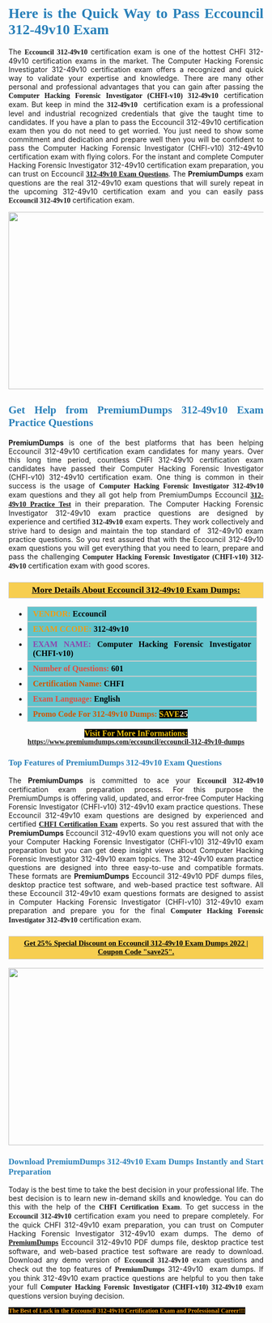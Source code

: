 <h1 style="text-align: justify;"><span style="color:#2980b9;"><span style="font-family:Georgia,serif;"><strong>Here is the Quick Way to Pass Eccouncil 312-49v10 Exam</strong></span></span></h1>

<p style="text-align: justify;">The <span style="font-family:Georgia,serif;"><strong>Eccouncil 312-49v10</strong></span> certification exam is one of the hottest CHFI 312-49v10 certification exams in the market. The Computer Hacking Forensic Investigator 312-49v10 certification exam offers a recognized and quick way to validate your expertise and knowledge. There are many other personal and professional advantages that you can gain after passing the <span style="font-family:Georgia,serif;"><strong>Computer Hacking Forensic Investigator (CHFI-v10) 312-49v10</strong></span> certification exam. But keep in mind the <span style="font-family:Georgia,serif;"><strong>312-49v10 </strong></span> certification exam is a professional level and industrial recognized credentials that give the taught time to candidates. If you have a plan to pass the Eccouncil 312-49v10 certification exam then you do not need to get worried. You just need to show some commitment and dedication and prepare well then you will be confident to pass the Computer Hacking Forensic Investigator (CHFI-v10) 312-49v10 certification exam with flying colors. For the instant and complete Computer Hacking Forensic Investigator 312-49v10 certification exam preparation, you can trust on Eccouncil <span style="font-family:Georgia,serif;"><strong><a href="https://www.premiumdumps.com/eccouncil/eccouncil-312-49v10-dumps">312-49v10 Exam Questions</a></strong></span>. The <strong>PremiumDumps</strong> exam questions are the real 312-49v10 exam questions that will surely repeat in the upcoming 312-49v10 certification exam and you can easily pass <span style="font-family:Georgia,serif;"><strong>Eccouncil 312-49v10</strong></span> certification exam.</p>

<p style="text-align: center;"><a href="https://www.premiumdumps.com/eccouncil/eccouncil-312-49v10-dumps"><img alt="" src="https://i.imgur.com/VJaqCPg.jpeg" style="width: 700px; height: 350px;" /></a></p>

<h2 style="text-align: justify;"><span style="color:#2980b9;"><span style="font-family:Georgia,serif;"><strong>Get Help from PremiumDumps 312-49v10 Exam Practice Questions</strong> </span></span></h2>

<p style="text-align: justify;"><span style="font-size:14px;"><strong>PremiumDumps</strong></span> is one of the best platforms that has been helping Eccouncil 312-49v10 certification exam candidates for many years. Over this long time period, countless CHFI 312-49v10 certification exam candidates have passed their Computer Hacking Forensic Investigator (CHFI-v10) 312-49v10 certification exam. One thing is common in their success is the usage of<span style="font-family:Georgia,serif;"><strong> Computer Hacking Forensic Investigator 312-49v10 </strong></span>exam questions and they all got help from PremiumDumps Eccouncil <a href="https://www.premiumdumps.com/eccouncil/eccouncil-312-49v10-dumps"><span style="font-family:Georgia,serif;"><strong>312-49v10 Practice Test</strong></span></a> in their preparation. The Computer Hacking Forensic Investigator 312-49v10 exam practice questions are designed by experience and certified <span style="font-family:Georgia,serif;"><strong> 312-49v10</strong></span> exam experts. They work collectively and strive hard to design and maintain the top standard of  312-49v10<strong> </strong>exam practice questions. So you rest assured that with the Eccouncil 312-49v10 exam questions you will get everything that you need to learn, prepare and pass the challenging<span style="font-family:Georgia,serif;"><strong> Computer Hacking Forensic Investigator (CHFI-v10) 312-49v10</strong></span> certification exam with good scores.</p>

<h3 style="background: #f7ce50; border: 1px solid rgb(204, 204, 204); padding: 5px 10px; text-align: center;"><span style="font-family:Georgia,serif;"><u><u><span style="color:#000000;"><span style="font-size:11pt"><span style="line-height:normal"><b><span style="font-size:13.0pt"><span cambria="">More Details About Eccouncil 312-49v10 Exam Dumps:</span></span></b></span></span></span></u></u></span></h3>

<ul>
	<li style="margin:0cm 10pt">
	<div style="background:#61c4cd; border: 1px solid rgb(204, 204, 204); padding: 5px 10px; text-align: justify;"><span style="font-family:Georgia,serif;"><span style="font-size:11pt"><span style="line-height:normal"><b><span style="font-size:12.0pt"><span new="" roman="" times=""><span style="color:#f39c12;">VENDOR:</span> <span style="color:#000000;">Eccouncil</span></span></span></b></span></span></span></div>
	</li>
	<li style="margin:0cm 10pt">
	<div style="background: #61c4cd; border: 1px solid rgb(204, 204, 204); padding: 5px 10px; text-align: justify;"><span style="font-family:Georgia,serif;"><span style="font-size:11pt"><span style="line-height:normal"><b><span style="font-size:12.0pt"><span new="" roman="" times=""><span style="color:#f39c12;">EXAM CCODE:</span> <span style="color:#000000;">312-49v10</span></span></span></b></span></span></span></div>
	</li>
	<li style="margin:0cm 10pt">
	<div style="background: #61c4cd; border: 1px solid rgb(204, 204, 204); padding: 5px 10px; text-align: justify;"><span style="font-family:Georgia,serif;"><span style="font-size:11pt"><span style="line-height:normal"><b><span style="font-size:12.0pt"><span new="" roman="" times=""><span style="color:#8e44ad;">EXAM NAME:</span> <span style="color:#000000;">Computer Hacking Forensic Investigator (CHFI-v10)</span></span></span></b></span></span></span></div>
	</li>
	<li style="margin:0cm 10pt">
	<div style="background: #61c4cd; border: 1px solid rgb(204, 204, 204); padding: 5px 10px;"><span style="font-family:Georgia,serif;"><span style="font-size:11pt"><span style="line-height:normal"><b><span style="font-size:12.0pt"><span new="" roman="" times=""><span style="color:#e74c3c;">Number of Questions:</span><span style="color:#000000;"><span style="color:#f1c40f;"> </span>601</span></span></span></b></span></span></span></div>
	</li>
	<li style="margin:0cm 10pt">
	<div style="background: #61c4cd; border: 1px solid rgb(204, 204, 204); padding: 5px 10px; text-align: justify;"><span style="font-family:Georgia,serif;"><span style="font-size:11pt"><span style="line-height:normal"><b><span style="font-size:12.0pt"><span new="" roman="" times=""><span style="color:#d35400;">Certification Name:</span> <span style="color:#000000;">CHFI</span></span></span></b></span></span></span></div>
	</li>
	<li style="margin:0cm 10pt">
	<div style="background: #61c4cd; border: 1px solid rgb(204, 204, 204); padding: 5px 10px; text-align: justify;"><span style="font-family:Georgia,serif;"><span style="font-size:11pt"><span style="line-height:normal"><b><span style="font-size:12.0pt"><span new="" roman="" times=""><span style="color:#e74c3c;">Exam Language:</span> <span style="color:#000000;">English</span></span></span></b></span></span></span></div>
	</li>
	<li style="margin:0cm 10pt">
	<div style="background: #61c4cd; border: 1px solid rgb(204, 204, 204); padding: 5px 10px;"><span style="font-family:Georgia,serif;"><span style="font-size:11pt"><span style="line-height:normal"><b><span style="font-size:12.0pt"><span new="" roman="" times=""><span style="color:#d35400;">Promo Code For 312-49v10 Dumps:</span><span style="color:#f1c40f;"> <span style="background-color:#000000;">SAVE</span></span><span style="color:#ffffff;"><span style="background-color:#000000;">25</span></span></span></span></b></span></span></span></div>
	</li>
</ul>

<p style="text-align: center;"><span style="font-family:Georgia,serif;"><strong><span style="font-size:16px;"><span style="color:#f1c40f;"><span style="background-color:#000000;">Visit For More InFormations:</span></span></span> <a href="https://www.premiumdumps.com/eccouncil/eccouncil-312-49v10-dumps">https://www.premiumdumps.com/eccouncil/eccouncil-312-49v10-dumps</a></strong></span></p>

<h3 style="text-align: justify;"><span style="color:#2980b9;"><span style="font-family:Georgia,serif;"><span style="font-family:Georgia,serif;"><strong>Top Features of PremiumDumps 312-49v10 Exam Questions</strong></span></span></span></h3>

<p style="text-align: justify;">The <span style="font-size:14px;"><strong>PremiumDumps</strong></span> is committed to ace your<span style="font-family:Georgia,serif;"><strong> Eccouncil 312-49v10</strong></span> certification exam preparation process. For this purpose the PremiumDumps is offering valid, updated, and error-free Computer Hacking Forensic Investigator (CHFI-v10) 312-49v10 exam practice questions. These Eccouncil 312-49v10 exam questions are designed by experienced and certified <a href="https://www.premiumdumps.com/eccouncil/eccouncil-chfi-exam-dumps"><span style="font-family:Georgia,serif;"><strong>CHFI Certification Exam</strong></span></a> experts. So you rest assured that with the <span style="font-size:14px;"><strong>PremiumDumps </strong></span>Eccouncil 312-49v10 exam questions you will not only ace your Computer Hacking Forensic Investigator (CHFI-v10) 312-49v10 exam preparation but you can get deep insight views about Computer Hacking Forensic Investigator 312-49v10 exam topics. The 312-49v10 exam practice questions are designed into three easy-to-use and compatible formats. These formats are <strong>PremiumDumps</strong> Eccouncil 312-49v10 PDF dumps files, desktop practice test software, and web-based practice test software. All these Eccouncil 312-49v10 exam questions formats are designed to assist in Computer Hacking Forensic Investigator (CHFI-v10) 312-49v10 exam preparation and prepare you for the final <span style="font-family:Georgia,serif;"><strong>Computer Hacking Forensic Investigator 312-49v10</strong></span> certification exam.</p>

<h3 style="background: rgb(247, 206, 80); border: 1px solid rgb(204, 204, 204); padding: 5px 10px; text-align: center;"><span style="font-family:Georgia,serif;"><u><span style="color:#000000;"><span style="font-size:11pt;"><span style="line-height:normal;"><b><span cambria="">Get 25% Special Discount on Eccouncil 312-49v10 Exam Dumps 2022 | Coupon Code "save25".</span></b></span></span></span></u></span></h3>

<p style="text-align: center;"><strong><a href="https://www.premiumdumps.com/eccouncil/eccouncil-312-49v10-dumps"><img alt="" src="https://i.imgur.com/F18GQwv.jpeg" style="width: 700px; height: 350px;" /></a></strong></p>

<h3 style="text-align: justify;"><span style="color:#2980b9;"><span style="font-family:Georgia,serif;"><span style="font-family:Georgia,serif;"><strong>Download PremiumDumps 312-49v10 Exam Dumps Instantly and Start Preparation</strong></span></span></span></h3>

<p style="text-align: justify;">Today is the best time to take the best decision in your professional life. The best decision is to learn new in-demand skills and knowledge. You can do this with the help of the <span style="font-family:Georgia,serif;"><strong>CHFI Certification Exam</strong></span>. To get success in the <strong><span style="font-family:Georgia,serif;">Eccouncil 312-49v10</span></strong> certification exam you need to prepare completely. For the quick CHFI 312-49v10 exam preparation, you can trust on Computer Hacking Forensic Investigator 312-49v10 exam dumps. The demo of <a href="https://www.premiumdumps.com/"><span style="font-family:Georgia,serif;"><strong><span style="font-size:14px;">PremiumDumps</span></strong></span></a> Eccouncil 312-49v10 PDF dumps file, desktop practice test software, and web-based practice test software are ready to download. Download any demo version of <span style="font-family:Georgia,serif;"><strong>Eccouncil 312-49v10</strong></span> exam questions and check out the top features of <span style="font-size:14px;"><span style="font-family:Georgia,serif;"><strong>PremiumDumps</strong></span></span> 312-49v10  exam dumps. If you think 312-49v10 exam practice questions are helpful to you then take your full<span style="font-family:Georgia,serif;"><strong> Computer Hacking Forensic Investigator (CHFI-v10) 312-49v10 </strong></span>exam questions version buying decision.</p>

<p style="text-align: justify;"><span style="color:#f39c12;"><span style="font-size:12px;"><span style="font-family:Georgia,serif;"><strong><span style="background-color:#000000;">The Best of Luck in the Eccouncil 312-49v10 Certification Exam and Professional Career!!!</span></strong></span></span></span></p>
